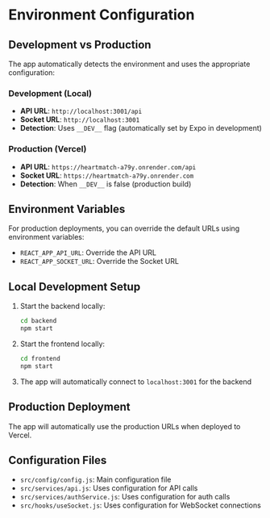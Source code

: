 # Environment Configuration

## Development vs Production

The app automatically detects the environment and uses the appropriate configuration:

### Development (Local)
- **API URL**: `http://localhost:3001/api`
- **Socket URL**: `http://localhost:3001`
- **Detection**: Uses `__DEV__` flag (automatically set by Expo in development)

### Production (Vercel)
- **API URL**: `https://heartmatch-a79y.onrender.com/api`
- **Socket URL**: `https://heartmatch-a79y.onrender.com`
- **Detection**: When `__DEV__` is false (production build)

## Environment Variables

For production deployments, you can override the default URLs using environment variables:

- `REACT_APP_API_URL`: Override the API URL
- `REACT_APP_SOCKET_URL`: Override the Socket URL

## Local Development Setup

1. Start the backend locally:
   ```bash
   cd backend
   npm start
   ```

2. Start the frontend locally:
   ```bash
   cd frontend
   npm start
   ```

3. The app will automatically connect to `localhost:3001` for the backend

## Production Deployment

The app will automatically use the production URLs when deployed to Vercel.

## Configuration Files

- `src/config/config.js`: Main configuration file
- `src/services/api.js`: Uses configuration for API calls
- `src/services/authService.js`: Uses configuration for auth calls
- `src/hooks/useSocket.js`: Uses configuration for WebSocket connections
